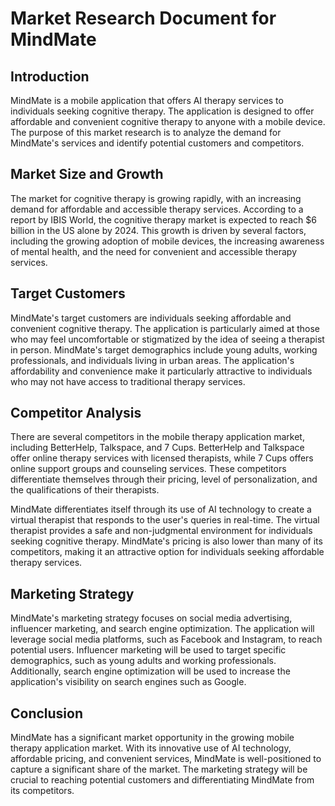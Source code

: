 # Market Research Document for MindMate

## Introduction
MindMate is a mobile application that offers AI therapy services to individuals seeking cognitive therapy. The application is designed to offer affordable and convenient cognitive therapy to anyone with a mobile device. The purpose of this market research is to analyze the demand for MindMate's services and identify potential customers and competitors.

## Market Size and Growth
The market for cognitive therapy is growing rapidly, with an increasing demand for affordable and accessible therapy services. According to a report by IBIS World, the cognitive therapy market is expected to reach $6 billion in the US alone by 2024. This growth is driven by several factors, including the growing adoption of mobile devices, the increasing awareness of mental health, and the need for convenient and accessible therapy services.

## Target Customers
MindMate's target customers are individuals seeking affordable and convenient cognitive therapy. The application is particularly aimed at those who may feel uncomfortable or stigmatized by the idea of seeing a therapist in person. MindMate's target demographics include young adults, working professionals, and individuals living in urban areas. The application's affordability and convenience make it particularly attractive to individuals who may not have access to traditional therapy services.

## Competitor Analysis
There are several competitors in the mobile therapy application market, including BetterHelp, Talkspace, and 7 Cups. BetterHelp and Talkspace offer online therapy services with licensed therapists, while 7 Cups offers online support groups and counseling services. These competitors differentiate themselves through their pricing, level of personalization, and the qualifications of their therapists.

MindMate differentiates itself through its use of AI technology to create a virtual therapist that responds to the user's queries in real-time. The virtual therapist provides a safe and non-judgmental environment for individuals seeking cognitive therapy. MindMate's pricing is also lower than many of its competitors, making it an attractive option for individuals seeking affordable therapy services.

## Marketing Strategy
MindMate's marketing strategy focuses on social media advertising, influencer marketing, and search engine optimization. The application will leverage social media platforms, such as Facebook and Instagram, to reach potential users. Influencer marketing will be used to target specific demographics, such as young adults and working professionals. Additionally, search engine optimization will be used to increase the application's visibility on search engines such as Google.

## Conclusion
MindMate has a significant market opportunity in the growing mobile therapy application market. With its innovative use of AI technology, affordable pricing, and convenient services, MindMate is well-positioned to capture a significant share of the market. The marketing strategy will be crucial to reaching potential customers and differentiating MindMate from its competitors.
